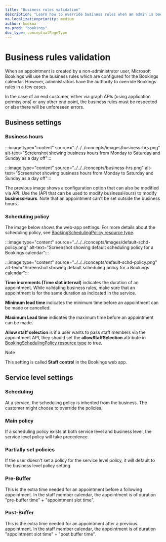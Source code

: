 ```yaml
---
title: "Business rules validation"
description: "Learn how to override business rules when an admin is booking an appointment."
ms.localizationpriority: medium
author: kwekua
ms.prod: "bookings"
doc_type: conceptualPageType
---
```


# Business rules validation

When an appointment is created by a non-administrator user, Microsoft Bookings will use the business rules which are configured for the Bookings calendar. However, administrators have the authority to override Bookings rules in a few cases.

In the case of an end customer, either via graph APIs (using application permissions) or any other end point, the business rules must be respected or else there will be unforeseen errors.

## Business settings

### Business hours

:::image type="content" source="../../../concepts/images/business-hrs.png" alt-text="Screenshot showing business hours from Monday to Saturday and Sunday as a day off":::

:::image type="content" source="../../../concepts/business-hrs.png" alt-text="Screenshot showing business hours from Monday to Saturday and Sunday as a day off":::

The previous image shows a configuration option that can also be modified via API. Use the (API that can be used to modify businessHours) to modify **businessHours**. Note that an appointment can't be set outside the business hours.

### Scheduling policy

The image below shows the web-app settings. For more details about the scheduling policy, see [BookingSchedulingPolicy resource type](../../v1.0/resources/bookingschedulingpolicy.md).

:::image type="content" source="../../../concepts/images/default-schd-policy.png" alt-text="Screenshot showing default scheduling policy for a Bookings calendar":::

:::image type="content" source="../../../concepts/default-schd-policy.png" alt-text="Screenshot showing default scheduling policy for a Bookings calendar":::

**Time increments (Time slot interval)** indicates the duration of an appointment. While validating business rules, make sure that an appointment is for the same duration as indicated in the service.

**Minimum lead time** indicates the minimum time before an appointment can be made or cancelled.

**Maximum Lead time** indicates the maximum time before an appointment can be made.  

**Allow staff selection** is if a user wants to pass staff members via the appointment API, they should set the **allowStaffSelection** attribute in [BookingSchedulingPolicy resource type](../../v1.0/resources/bookingschedulingpolicy.md) to true.

> [!NOTE]
> This setting is called **Staff control** in the Bookings web app.

## Service level settings

### Scheduling

At a service, the scheduling policy is inherited from the business. The customer might choose to override the policies.

### Main policy  

If a scheduling policy exists at both service level and business level, the service level policy will take precedence.

### Partially set policies

If the user doesn't set a policy for the service level policy, it will default to the business level policy setting.

### Pre-Buffer

This is the extra time needed for an appointment before a following appointment. In the staff member calendar, the appointment is of duration "pre-buffer time" + "appointment slot time".

### Post-Buffer

This is the extra time needed for an appointment after a previous appointment. In the staff member calendar, the appointment is of duration "appointment slot time" + "post buffer time".
